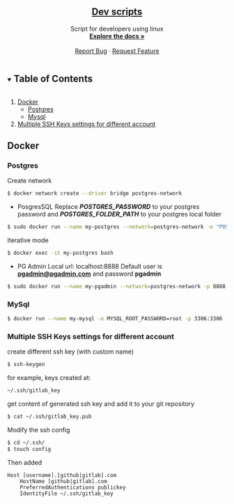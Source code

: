<!-- PROJECT LOGO -->
<br />
<p align="center">
  <a href="https://github.com/SilvaMoreno/scripts">
    <!-- <img src="images/logo.png" alt="Logo" width="80" height="80"> -->
    <h2 align="center">Dev scripts</h2>
  </a>

  <p align="center">
    Script for developers using linux
    <br />
    <a href="https://github.com/SilvaMoreno/scripts"><strong>Explore the docs »</strong></a>
    <br />
    <br />
    <a href="https://github.com/SilvaMoreno/scripts/issues">Report Bug</a>
    ·
    <a href="https://github.com/SilvaMoreno/scripts/issues">Request Feature</a>
  </p>
</p>

<!-- TABLE OF CONTENTS -->
<details open="open">
  <summary><h2 style="display: inline-block">Table of Contents</h2></summary>
  <ol>
    <li>
      <a href="#docker">Docker</a>
      <ul>
        <li><a href="#postgres">Postgres</a></li>
        <li><a href="#mysql">Mysql</a></li>
      </ul>
    </li>
    <li>
      <a href="#multiple-ssh-keys-settings-for-different-account">Multiple SSH Keys settings for different account</a>
    </li>
  </ol>
</details>

<!-- GETTING STARTED -->

## Docker

### Postgres

Create network

```sh
$ docker network create --driver bridge postgres-network
```

- PosgresSQL
Replace **_POSTGRES_PASSWORD_** to your postgres password and **_POSTGRES_FOLDER_PATH_** to your postgres local folder

```sh
$ sudo docker run --name my-postgres --network=postgres-network -e "POSTGRES_PASSWORD=_POSTGRES_PASSWORD_" -p 5432:5432 -v _POSTGRES_FOLDER_PATH_:/var/lib/postgresql/data -d postgres
```

Iterative mode

```sh
$ docker exec -it my-postgres bash
```

- PG Admin
  Local url: localhost:8888
Default user is **pgadmin@pgadmin.com** and password **pgadmin**
```sh
$ sudo docker run --name my-pgadmin --network=postgres-network -p 8888:80 -e "PGADMIN_DEFAULT_EMAIL=pgadmin@pgadmin.com" -e "PGADMIN_DEFAULT_PASSWORD=pgadmin" -d dpage/pgadmin4
```

### MySql

```sh
$ docker run --name my-mysql -e MYSQL_ROOT_PASSWORD=root -p 3306:3306 -d mysql
```

### Multiple SSH Keys settings for different account

create different ssh key (with custom name)

```sh
$ ssh-keygen
```

for example, keys created at:

```sh
~/.ssh/gitlab_key
```

get content of generated ssh key and add it to your git repository

```sh
$ cat ~/.ssh/gitlab_key.pub
```

Modify the ssh config

```sh
$ cd ~/.ssh/
$ touch config
```

Then added

```
Host [username].[github|gitlab].com
	HostName [github|gitlab].com
	PreferredAuthentications publickey
	IdentityFile ~/.ssh/gitlab_key
```

